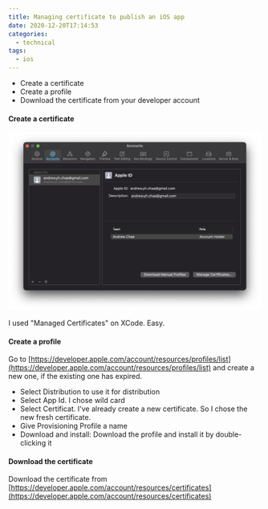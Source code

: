 ```yaml
---
title: Managing certificate to publish an iOS app
date: 2020-12-20T17:14:53
categories:
  - technical
tags:
  - ios
---
```



* Create a certificate
* Create a profile
* Download the certificate from your developer account

#### Create a certificate

![](/assets/image%20%2824%29.png)

I used "Managed Certificates" on XCode. Easy.

#### Create a profile

Go to [https://developer.apple.com/account/resources/profiles/list](https://developer.apple.com/account/resources/profiles/list) and create a new one, if the existing one has expired. 

* Select Distribution to use it for distribution
* Select App Id. I chose wild card
* Select Certificat. I've already create a new certificate. So I chose the new fresh certificate.
* Give Provisioning Profile a name
* Download and install: Download the profile and install it by double-clicking it

#### Download the certificate

Download the certificate from [https://developer.apple.com/account/resources/certificates](https://developer.apple.com/account/resources/certificates)



